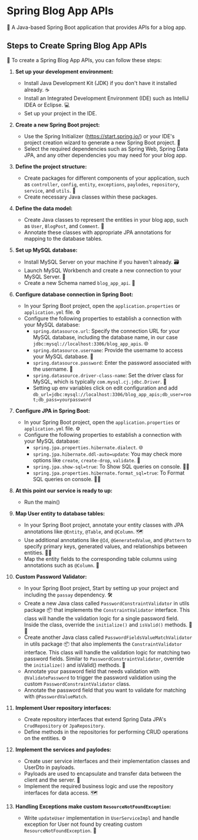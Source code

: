 # Spring Blog App APIs

🌱 A Java-based Spring Boot application that provides APIs for a blog app.

## Steps to Create Spring Blog App APIs

🚀 To create a Spring Blog App APIs, you can follow these steps:

1. **Set up your development environment:**
    - Install Java Development Kit (JDK) if you don't have it installed already. ☕
    - Install an Integrated Development Environment (IDE) such as IntelliJ IDEA or Eclipse. 💻
    - Set up your project in the IDE.

2. **Create a new Spring Boot project:**
    - Use the Spring Initializer (https://start.spring.io/) or your IDE's project creation wizard to generate a new Spring Boot project. 🌱
    - Select the required dependencies such as Spring Web, Spring Data JPA, and any other dependencies you may need for your blog app.

3. **Define the project structure:**
    - Create packages for different components of your application, such as `controller`, `config`, `entity`, `exceptions`, `paylodes`, `repository`, `service`, and `utils`. 📁
    - Create necessary Java classes within these packages.

4. **Define the data model:**
    - Create Java classes to represent the entities in your blog app, such as `User`, `BlogPost`, and `Comment`. 📝
    - Annotate these classes with appropriate JPA annotations for mapping to the database tables.

5. **Set up MySQL database:**
   - Install MySQL Server on your machine if you haven't already. 🗃️
   - Launch MySQL Workbench and create a new connection to your MySQL Server. 🚀
   - Create a new Schema named `blog_app_api`. 📝

6. **Configure database connection in Spring Boot:**
   - In your Spring Boot project, open the `application.properties` or `application.yml` file. ⚙️
   - Configure the following properties to establish a connection with your MySQL database:
      - `spring.datasource.url`: Specify the connection URL for your MySQL database, including the database name, in our case `jdbc:mysql://localhost:3306/blog_app_apis`. 🌐
      - `spring.datasource.username`: Provide the username to access your MySQL database. 👤
      - `spring.datasource.password`: Enter the password associated with the username. 🔑
      - `spring.datasource.driver-class-name`: Set the driver class for MySQL, which is typically `com.mysql.cj.jdbc.Driver`. 🚗
      - Setting up env variables click on edit configuration and add `db_url=jdbc:mysql://localhost:3306/blog_app_apis;db_user=root;db_pass=yourpassword`

7. **Configure JPA in Spring Boot:**
    - In your Spring Boot project, open the `application.properties` or `application.yml` file. ⚙️
    - Configure the following properties to establish a connection with your MySQL database:
        - `spring.jpa.properties.hibernate.dialect`. 🌐
        - `spring.jpa.hibernate.ddl-auto=update`: You may check more options like `create`, `create-drop`, `validate`. 👤
        - `spring.jpa.show-sql=true`: To Show SQL queries on console. 🧑‍💻
        - `spring.jpa.properties.hibernate.format_sql=true`: To Format SQL queries on console. 🧑‍💻

8. **At this point our service is ready to up:**
    - Run the main()
   
9. **Map User entity to database tables:**
    - In your Spring Boot project, annotate your entity classes with JPA annotations like `@Entity`, `@Table`, and `@Column`. 🗺️
    - Use additional annotations like `@Id`, `@GeneratedValue`, and `@Pattern` to specify primary keys, generated values, and relationships between entities. 🔑🔄
    - Map the entity fields to the corresponding table columns using annotations such as `@Column`. 🔗

10. **Custom Password Validator:**
    - In your Spring Boot project, Start by setting up your project and including the `passay` dependency. 🛠️
    - Create a new Java class called `PasswordConstraintValidator` in utils package 📦 that implements the `ConstraintValidator` interface. This class will handle the validation logic for a single password field. Inside the class, override the `initialize()` and `isValid()` methods. 🔑🔄
    - Create another Java class called `PasswordFieldsValueMatchValidator` in utils package 📦 that also implements the `ConstraintValidator` interface. This class will handle the validation logic for matching two password fields. Similar to `PasswordConstraintValidator`, override the `initialize()` and isValid() methods. 🔗
    - Annotate your password field that needs validation with `@ValidatePassword` to trigger the password validation using the custom `PasswordConstraintValidator` class.
    - Annotate the password field that you want to validate for matching with `@PasswordValueMatch`.

11. **Implement User repository interfaces:**
    - Create repository interfaces that extend Spring Data JPA's `CrudRepository` or `JpaRepository`.
    - Define methods in the repositories for performing CRUD operations on the entities. ⚙️

12. **Implement the services and paylodes:**
    - Create user service interfaces and their implementation classes and UserDto in payloads.
    - Payloads are used to encapsulate and transfer data between the client and the server. 🔐
    - Implement the required business logic and use the repository interfaces for data access. 🗺️

13. **Handling Exceptions make custom `ResourceNotFoundException`:**
    - Write `updateUser` implementation in `UserServiceImpl` and handle exception for User not found by creating custom `ResourceNotFoundException`. 🙈

   


